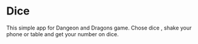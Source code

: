 # Dice

This simple app for Dangeon and Dragons game.
Chose dice , shake your phone or table and get your number on dice.

